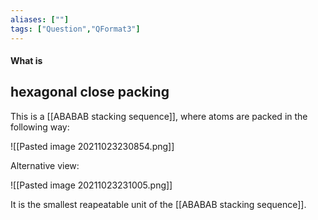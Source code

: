 ```yaml
---
aliases: [""]
tags: ["Question","QFormat3"]
---
```


#### What is
## hexagonal close packing
This is a [[ABABAB stacking sequence]], where atoms are packed in the following way:

![[Pasted image 20211023230854.png]]

Alternative view:

![[Pasted image 20211023231005.png]]

It is the smallest reapeatable unit of the [[ABABAB stacking sequence]].